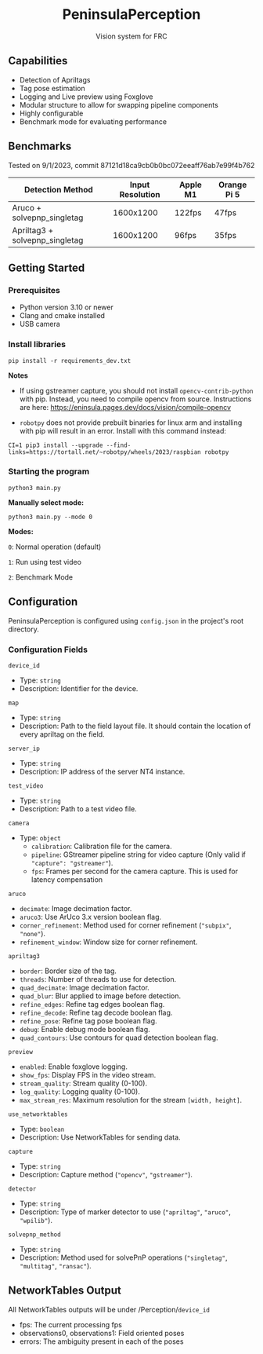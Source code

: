 <div>
  <h1 align="center">PeninsulaPerception</h1>
  <p align="center">
    Vision system for FRC
  </p>
</div>

## Capabilities

- Detection of Apriltags
- Tag pose estimation
- Logging and Live preview using Foxglove
- Modular structure to allow for swapping pipeline components
- Highly configurable
- Benchmark mode for evaluating performance

## Benchmarks

Tested on 9/1/2023, commit 87121d18ca9cb0b0bc072eeaff76ab7e99f4b762

| Detection Method               | Input Resolution | Apple M1 | Orange Pi 5 |
|--------------------------------|------------------|----------|-------------|
| Aruco + solvepnp_singletag     | 1600x1200        | 122fps   | 47fps       |
| Apriltag3 + solvepnp_singletag | 1600x1200        | 96fps    | 35fps       |

## Getting Started

### Prerequisites

- Python version 3.10 or newer
- Clang and cmake installed
- USB camera

### Install libraries

```shell
pip install -r requirements_dev.txt
```

**Notes**

- If using gstreamer capture, you should not install `opencv-contrib-python` with pip. Instead, you need to compile
  opencv from source. Instructions are here: https://eninsula.pages.dev/docs/vision/compile-opencv

- `robotpy` does not provide prebuilt binaries for linux arm and installing with pip will result in an error.
  Install with this command instead:

```shell
CI=1 pip3 install --upgrade --find-links=https://tortall.net/~robotpy/wheels/2023/raspbian robotpy
``` 

### Starting the program

```shell
python3 main.py
```

**Manually select mode:**

```shell
python3 main.py --mode 0
```

**Modes:**

`0`: Normal operation (default)

`1`: Run using test video

`2`: Benchmark Mode

## Configuration

PeninsulaPerception is configured using `config.json` in the project's root directory.

### Configuration Fields

`device_id`

- Type: `string`
- Description: Identifier for the device.

`map`

- Type: `string`
- Description: Path to the field layout file. It should contain the location of every apriltag on the field.

`server_ip`

- Type: `string`
- Description: IP address of the server NT4 instance.

`test_video`

- Type: `string`
- Description: Path to a test video file.

`camera`

- Type: `object`
    - `calibration`: Calibration file for the camera.
    - `pipeline`: GStreamer pipeline string for video capture (Only valid if `"capture": "gstreamer"`).
    - `fps`: Frames per second for the camera capture. This is used for latency compensation

`aruco`

- `decimate`: Image decimation factor.
- `aruco3`: Use ArUco 3.x version boolean flag.
- `corner_refinement`: Method used for corner refinement (`"subpix"`, `"none"`).
- `refinement_window`: Window size for corner refinement.

`apriltag3`

- `border`: Border size of the tag.
- `threads`: Number of threads to use for detection.
- `quad_decimate`: Image decimation factor.
- `quad_blur`: Blur applied to image before detection.
- `refine_edges`: Refine tag edges boolean flag.
- `refine_decode`: Refine tag decode boolean flag.
- `refine_pose`: Refine tag pose boolean flag.
- `debug`: Enable debug mode boolean flag.
- `quad_contours`: Use contours for quad detection boolean flag.

`preview`

- `enabled`: Enable foxglove logging.
- `show_fps`: Display FPS in the video stream.
- `stream_quality`: Stream quality (0-100).
- `log_quality`: Logging quality (0-100).
- `max_stream_res`: Maximum resolution for the stream `[width, height]`.

`use_networktables`

- Type: `boolean`
- Description: Use NetworkTables for sending data.

`capture`

- Type: `string`
- Description: Capture method (`"opencv"`, `"gstreamer"`).

`detector`

- Type: `string`
- Description: Type of marker detector to use (`"apriltag"`, `"aruco"`, `"wpilib"`).

`solvepnp_method`

- Type: `string`
- Description: Method used for solvePnP operations (`"singletag"`, `"multitag"`, `"ransac"`).

## NetworkTables Output

All NetworkTables outputs will be under /Perception/`device_id`

- fps: The current processing fps
- observations0, observations1: Field oriented poses
- errors: The ambiguity present in each of the poses
